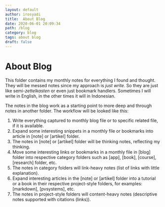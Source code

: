```yaml
---
layout: default
author: irosyadi
title:  About Blog
date: 2020-06-01 20:09:34
path: /blog
category: blog
tags: about blog
draft: false
---
```


# About Blog

This folder contains my monthly notes for everything I found and thought. They will be messed notes since my approach is *just write*. So they are just like semi-*zettelkasten* or even just bookmark handlers. Sometimes I will write in English, in the other times it will in Indonesian.

The notes in the blog work as a starting point to more deep and through notes in another folder. The workflow will be looked like this:
1. Write everything captured to monthly blog file or to specific related file, if it is available.
2. Expand some interesting snippets in a monthly file or bookmarks into article in [note] or [artikel] folder.
3. The notes in [note] or [artikel] folder will be thinking notes, reflecting my thinking.
4. Move some interesting links or bookmarks in a monthly file in [blog] folder into respective category folders such as [app], [book], [course], [research] folder, etc.
5. The notes in category folders will link-heavy notes (list of links with little explanation).
6. Expand interesting articles in the [note] or [artikel] folder into a tutorial or a book in their respective project-style folders, for examples: [markdown], [pvsystems], etc.
7. The notes in project-style folders will content-heavy notes (descriptive notes supported with citations (links)).
<!--stackedit_data:
eyJoaXN0b3J5IjpbLTY2NTQyMzQxNF19
-->